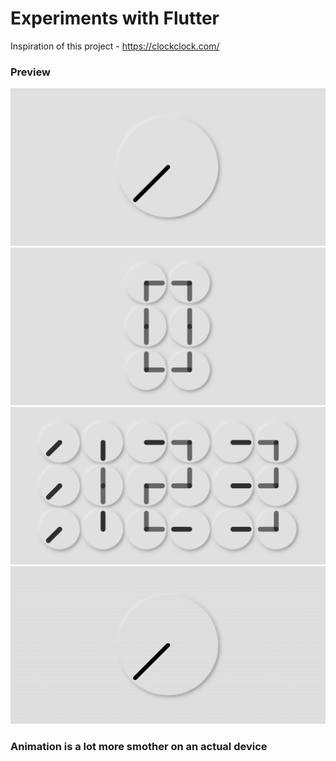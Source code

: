 # Experiments with Flutter

Inspiration of this project - https://clockclock.com/

### Preview
![](preview/1.png) 
![](preview/2.png) 
![](preview/3.png) 
![](preview/4.gif) 

### Animation is a lot more smother on an actual device
